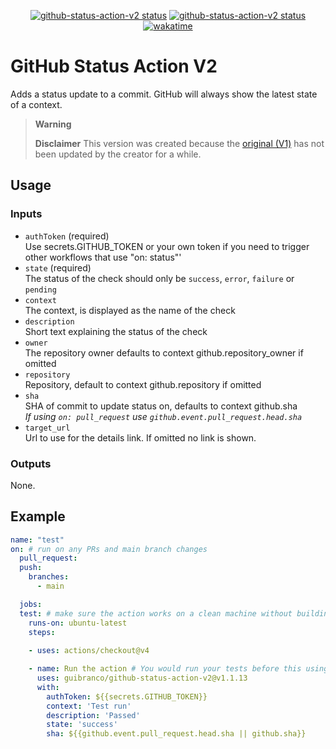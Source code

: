 <p align="center">
  <a href="https://github.com/guibranco/github-status-action-v2"><img alt="github-status-action-v2 status" src="https://github.com/guibranco/github-status-action-v2/workflows/test/badge.svg"></a>
  <a href="https://github.com/guibranco/github-status-action-v2"><img alt="github-status-action-v2 status" src="https://github.com/guibranco/github-status-action-v2/workflows/build/badge.svg"></a>
  <a href="https://wakatime.com/badge/github/guibranco/github-status-action-v2"><img src="https://wakatime.com/badge/github/guibranco/github-status-action-v2.svg" alt="wakatime"></a>
</p>

# GitHub Status Action V2

Adds a status update to a commit. GitHub will always show the latest state of a context.

> **Warning**
>
>**Disclaimer** This version was created because the [original (V1)](https://github.com/Sibz/github-status-action) has not been updated by the creator for a while.

## Usage

### Inputs

* `authToken` (required)  
Use secrets.GITHUB_TOKEN or your own token if you need to trigger other workflows that use "on: status"'
* `state` (required)  
The status of the check should only be `success`, `error`, `failure` or `pending`
* `context`  
The context, is displayed as the name of the check
* `description`  
Short text explaining the status of the check
* `owner`  
The repository owner defaults to context github.repository_owner if omitted
* `repository`  
Repository, default to context github.repository if omitted
* `sha`  
SHA of commit to update status on, defaults to context github.sha  
*If using `on: pull_request` use `github.event.pull_request.head.sha`*
* `target_url`  
Url to use for the details link. If omitted no link is shown.
  
### Outputs

None.

## Example

```yml
name: "test"
on: # run on any PRs and main branch changes
  pull_request:
  push:
    branches:
      - main

  jobs:
  test: # make sure the action works on a clean machine without building
    runs-on: ubuntu-latest
    steps:
    
    - uses: actions/checkout@v4

    - name: Run the action # You would run your tests before this using the output to set state/desc
      uses: guibranco/github-status-action-v2@v1.1.13
      with: 
        authToken: ${{secrets.GITHUB_TOKEN}}
        context: 'Test run'
        description: 'Passed'
        state: 'success'
        sha: ${{github.event.pull_request.head.sha || github.sha}}
```
